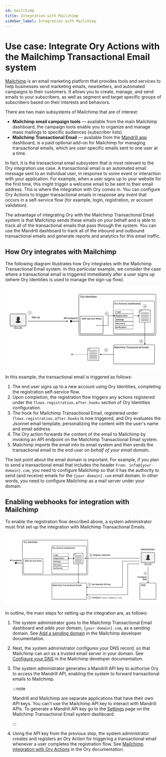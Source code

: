 ```yaml
---
id: mailchimp
title: Integration with Mailchimp
sidebar_label: Integration with Mailchimp
---
```


# Use case: Integrate Ory Actions with the Mailchimp Transactional Email system

[Mailchimp](https://www.mailchimp.com/) is an email marketing platform that provides tools and services to help businesses send
marketing emails, newsletters, and automated campaigns to their customers. It allows you to create, manage, and send emails to
your subscribers, as well as segment and target specific groups of subscribers based on their interests and behaviors.

There are two main subsystems of Mailchimp that are of interest:

- **Mailchimp email campaign tools** &mdash; available from the main Mailchimp dashboard, the campaign tools enable you to
  organize and manage mass mailings to specific audiences (subscriber lists).
- **Mailchimp Transactional Email** &mdash; available from the [Mandrill app](https://mandrillapp.com/) dashboard, is a paid
  optional add-on for Mailchimp for managing transactional emails, which are user-specific emails sent to one user at a time.

In fact, it is the transactional email subsystem that is most relevant to the Ory integration use case. A transactional email is
an automated email message sent to an individual user, in response to some event or interaction with your application. For
example, when a user signs up to your website for the first time, this might trigger a welcome email to be sent to their email
address. This is where the integration with Ory comes in. You can configure Ory Actions to trigger transactional emails in
response any event that occurs in a self-service flow (for example, login, registration, or account validation).

The advantage of integrating Ory with the Mailchimp Transactional Email system is that Mailchimp sends these emails on your behalf
and is able to track all of the transactional emails that pass through the system. You can use the Mandrill dashboard to track all
of the inbound and outbound transactional emails and generate reports and analytics for this email traffic.

## How Ory integrates with Mailchimp

The following diagram illustrates how Ory integrates with the Mailchimp Transactional Email system. In this particular example, we
consider the case where a transactional email is triggered immediately after a user signs up (where Ory Identities is used to
manage the sign-up flow).

![Mailchimp registration flow](./_static/mailchimp-reg-flow.svg)

In this example, the transactional email is triggered as follows:

1. The end user signs up to a new account using Ory Identities, completing the registration self-service flow.
2. Upon completion, the registration flow triggers any actions registered under the `flows.registration.after.hooks` section of
   Ory Identities configuration.
3. The hook for Mailchimp Transactional Email, registered under `flows.registration.after.hooks` is now triggered, and Ory
   evaluates the Jsonnet email template, personalizing the content with the user's name and email address.
4. The Ory action forwards the content of the email to Mailchimp by invoking an API endpoint on the Mailchimp Transactional Email
   system.
5. Mailchimp imports the email into its email system and then sends the transactional email to the end user _on behalf of your
   email domain_.

The last point about the email domain is important. For example, if you plan to send a transactional email that includes the
header `From: info@{your-domain}.com`, you need to configure Mailchimp so that it has the authority to send (and receive) emails
for the `{your-domain}.com` email domain. In other words, you need to configure Mailchimp as a mail server under your domain.

## Enabling webhooks for integration with Mailchimp

To enable the registration flow described above, a system administrator must first set up the integration with Mailchimp
Transactional Emails.

![Mailchimp configuration](./_static/mailchimp-configuration.svg)

In outline, the main steps for setting up the integration are, as follows:

1. The system administrator goes to the Mailchimp Transactional Email dashboard and adds your domain, `{your-domain}.com`, as a
   sending domain. See
   [Add a sending domain](https://mailchimp.com/developer/transactional/guides/send-first-email/#add-a-sending-domain) in the
   Mailchimp developer documentation.
2. Next, the system administrator configures your DNS record, so that Mailchimp can act as a trusted email server in your domain.
   See [Configure your DNS](https://mailchimp.com/developer/transactional/guides/send-first-email/#configure-your-dns) in the
   Mailchimp developer documentation.
3. The system administrator generates a Mandrill API key to authorize Ory to access the Mandrill API, enabling the system to
   forward transactional emails to Mailchimp.

   :::note

   Mandrill and Mailchimp are separate applications that have their own API keys. You can't use the Mailchimp API key to interact
   with Mandrill APIs. To generate a Mandrill API key go to the [Settings](https://mandrillapp.com/settings) page on the Mailchimp
   Transactional Email system dashboard.

   :::

4. Using the API key from the previous step, the system administrator creates and registers an Ory Action for triggering a
   transactional email whenever a user completes the registration flow. See
   [Mailchimp integration with Ory Actions](https://www.ory.sh/docs/actions/integrations/mailchimp) in the Ory documentation.
